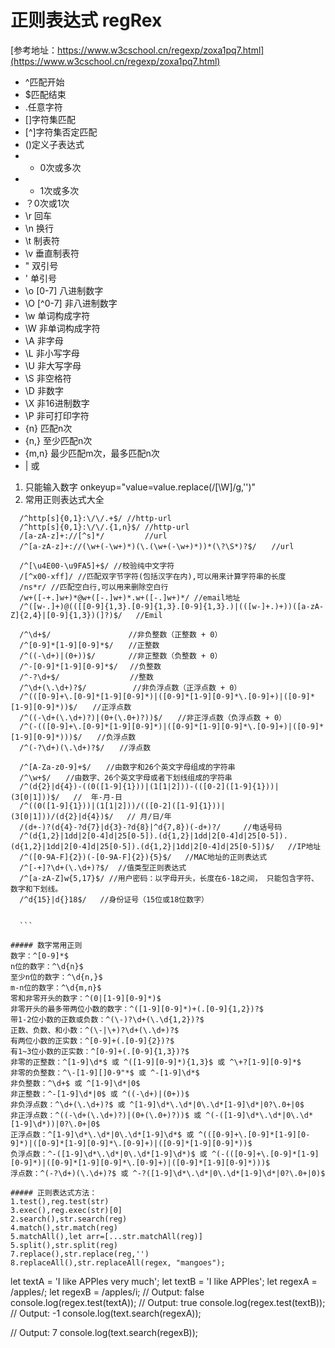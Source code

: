 # 正则表达式 regRex

[参考地址：https://www.w3cschool.cn/regexp/zoxa1pq7.html](https://www.w3cschool.cn/regexp/zoxa1pq7.html)
- ^匹配开始
- $匹配结束
- .任意字符
- []字符集匹配 
- [^]字符集否定匹配
- ()定义子表达式
- * 0次或多次
- + 1次或多次
- ？0次或1次
- \r 回车
- \n 换行
- \t 制表符
- \v 垂直制表符
- \" 双引号
- \' 单引号
- \o [0-7] 八进制数字
- \O [^0-7] 非八进制数字
- \w 单词构成字符
- \W 非单词构成字符
- \A 非字母
- \L 非小写字母
- \U 非大写字母
- \S 非空格符
- \D 非数字
- \X 非16进制数字
- \P 非可打印字符
- {n} 匹配n次
- {n,} 至少匹配n次
- {m,n} 最少匹配m次，最多匹配n次
- | 或
  
1. 只能输入数字
 onkeyup="value=value.replace(/[\W]/g,'')"
2. 常用正则表达式大全
  ``` 
    /^http[s]{0,1}:\/\/.+$/ //http-url
    /^http[s]{0,1}:\/\/.{1,n}$/ //http-url
    /[a-zA-z]+://[^s]*/         //url
    /^[a-zA-z]+://(\w+(-\w+)*)(\.(\w+(-\w+)*))*(\?\S*)?$/　　//url

    /^[\u4E00-\u9FA5]+$/ //校验纯中文字符
    /[^x00-xff]/ //匹配双字节字符(包括汉字在内),可以用来计算字符串的长度
    /ns*r/ //匹配空白行,可以用来删除空白行
    /w+([-+.]w+)*@w+([-.]w+)*.w+([-.]w+)*/ //email地址
    /^([w-.]+)@(([[0-9]{1,3}.[0-9]{1,3}.[0-9]{1,3}.)|(([w-]+.)+))([a-zA-Z]{2,4}|[0-9]{1,3})(]?)$/   //Emil

    /^\d+$/　　              //非负整数（正整数 + 0） 
    /^[0-9]*[1-9][0-9]*$/　　//正整数 
    /^((-\d+)|(0+))$/　　    //非正整数（负整数 + 0） 
    /^-[0-9]*[1-9][0-9]*$/　 //负整数 
    /^-?\d+$/　　　　         //整数 
    /^\d+(\.\d+)?$/　　       //非负浮点数（正浮点数 + 0） 
    /^(([0-9]+\.[0-9]*[1-9][0-9]*)|([0-9]*[1-9][0-9]*\.[0-9]+)|([0-9]*[1-9][0-9]*))$/　　//正浮点数 
    /^((-\d+(\.\d+)?)|(0+(\.0+)?))$/　　//非正浮点数（负浮点数 + 0） 
    /^(-(([0-9]+\.[0-9]*[1-9][0-9]*)|([0-9]*[1-9][0-9]*\.[0-9]+)|([0-9]*[1-9][0-9]*)))$/　　//负浮点数 
    /^(-?\d+)(\.\d+)?$/　　//浮点数 
  
    /^[A-Za-z0-9]+$/　　//由数字和26个英文字母组成的字符串 
    /^\w+$/　　//由数字、26个英文字母或者下划线组成的字符串 
    /^(d{2}|d{4})-((0([1-9]{1}))|(1[1|2]))-(([0-2]([1-9]{1}))|(3[0|1]))$/   //  年-月-日
    /^((0([1-9]{1}))|(1[1|2]))/(([0-2]([1-9]{1}))|(3[0|1]))/(d{2}|d{4})$/   // 月/日/年
    /(d+-)?(d{4}-?d{7}|d{3}-?d{8}|^d{7,8})(-d+)?/     //电话号码
    /^(d{1,2}|1dd|2[0-4]d|25[0-5]).(d{1,2}|1dd|2[0-4]d|25[0-5]).(d{1,2}|1dd|2[0-4]d|25[0-5]).(d{1,2}|1dd|2[0-4]d|25[0-5])$/   //IP地址
    /^([0-9A-F]{2})(-[0-9A-F]{2}){5}$/   //MAC地址的正则表达式
    /^[-+]?\d+(\.\d+)?$/  //值类型正则表达式
    /^[a-zA-Z]w{5,17}$/ //用户密码：以字母开头，长度在6-18之间， 只能包含字符、数字和下划线。
    /^d{15}|d{}18$/   //身份证号（15位或18位数字）


    ```

##### 数字常用正则
  数字：^[0-9]*$
  n位的数字：^\d{n}$
  至少n位的数字：^\d{n,}$
  m-n位的数字：^\d{m,n}$
  零和非零开头的数字：^(0|[1-9][0-9]*)$
  非零开头的最多带两位小数的数字：^([1-9][0-9]*)+(.[0-9]{1,2})?$
  带1-2位小数的正数或负数：^(\-)?\d+(\.\d{1,2})?$
  正数、负数、和小数：^(\-|\+)?\d+(\.\d+)?$
  有两位小数的正实数：^[0-9]+(.[0-9]{2})?$
  有1~3位小数的正实数：^[0-9]+(.[0-9]{1,3})?$
  非零的正整数：^[1-9]\d*$ 或 ^([1-9][0-9]*){1,3}$ 或 ^\+?[1-9][0-9]*$
  非零的负整数：^\-[1-9][]0-9"*$ 或 ^-[1-9]\d*$
  非负整数：^\d+$ 或 ^[1-9]\d*|0$
  非正整数：^-[1-9]\d*|0$ 或 ^((-\d+)|(0+))$
  非负浮点数：^\d+(\.\d+)?$ 或 ^[1-9]\d*\.\d*|0\.\d*[1-9]\d*|0?\.0+|0$
  非正浮点数：^((-\d+(\.\d+)?)|(0+(\.0+)?))$ 或 ^(-([1-9]\d*\.\d*|0\.\d*[1-9]\d*))|0?\.0+|0$
  正浮点数：^[1-9]\d*\.\d*|0\.\d*[1-9]\d*$ 或 ^(([0-9]+\.[0-9]*[1-9][0-9]*)|([0-9]*[1-9][0-9]*\.[0-9]+)|([0-9]*[1-9][0-9]*))$
  负浮点数：^-([1-9]\d*\.\d*|0\.\d*[1-9]\d*)$ 或 ^(-(([0-9]+\.[0-9]*[1-9][0-9]*)|([0-9]*[1-9][0-9]*\.[0-9]+)|([0-9]*[1-9][0-9]*)))$
  浮点数：^(-?\d+)(\.\d+)?$ 或 ^-?([1-9]\d*\.\d*|0\.\d*[1-9]\d*|0?\.0+|0)$

##### 正则表达式方法：
1.test(),reg.test(str)
3.exec(),reg.exec(str)[0]
2.search(),str.search(reg)
4.match(),str.match(reg)
5.matchAll(),let arr=[...str.matchAll(reg)]
5.split(),str.split(reg)
7.replace(),str.replace(reg,'')
8.replaceAll(),str.replaceAll(regex, "mangoes");
```
let textA = 'I like APPles very much';
let textB = 'I like APPles';
let regexA = /apples/;
let regexB = /apples/i;
// Output: false
console.log(regex.test(textA));
// Output: true
console.log(regex.test(textB));
// Output: -1
console.log(text.search(regexA));
 
// Output: 7
console.log(text.search(regexB));
```

